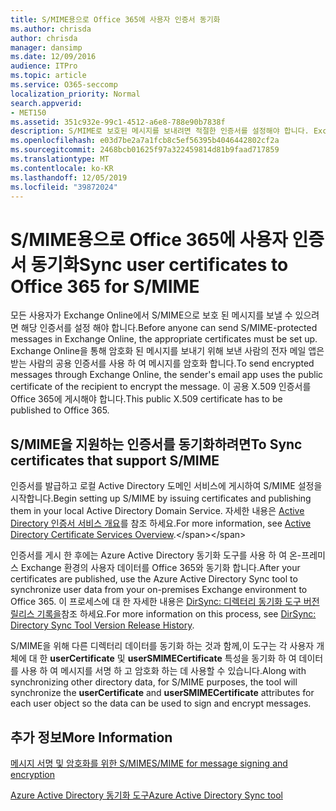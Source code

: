 ```yaml
---
title: S/MIME용으로 Office 365에 사용자 인증서 동기화
ms.author: chrisda
author: chrisda
manager: dansimp
ms.date: 12/09/2016
audience: ITPro
ms.topic: article
ms.service: O365-seccomp
localization_priority: Normal
search.appverid:
- MET150
ms.assetid: 351c932e-99c1-4512-a6e8-788e90b7838f
description: S/MIME로 보호된 메시지를 보내려면 적절한 인증서를 설정해야 합니다. Exchange Online을 통해 암호화된 메시지를 보내기 위해 보낸 사람의 전자 메일 프로그램은 받는 사람의 공용 인증서를 사용하여 메시지를 암호화합니다. 이 공용 X.509 인증서를 Office 365에 게시해야 합니다.
ms.openlocfilehash: e03d7be2a7a1fcb8c5ef56395b4046442802cf2a
ms.sourcegitcommit: 2468bcb01625f97a322459814d81b9faad717859
ms.translationtype: MT
ms.contentlocale: ko-KR
ms.lasthandoff: 12/05/2019
ms.locfileid: "39872024"
---
```

# <a name="sync-user-certificates-to-office-365-for-smime"></a><span data-ttu-id="ee5e9-105">S/MIME용으로 Office 365에 사용자 인증서 동기화</span><span class="sxs-lookup"><span data-stu-id="ee5e9-105">Sync user certificates to Office 365 for S/MIME</span></span>

<span data-ttu-id="ee5e9-106">모든 사용자가 Exchange Online에서 S/MIME으로 보호 된 메시지를 보낼 수 있으려면 해당 인증서를 설정 해야 합니다.</span><span class="sxs-lookup"><span data-stu-id="ee5e9-106">Before anyone can send S/MIME-protected messages in Exchange Online, the appropriate certificates must be set up.</span></span> <span data-ttu-id="ee5e9-107">Exchange Online을 통해 암호화 된 메시지를 보내기 위해 보낸 사람의 전자 메일 앱은 받는 사람의 공용 인증서를 사용 하 여 메시지를 암호화 합니다.</span><span class="sxs-lookup"><span data-stu-id="ee5e9-107">To send encrypted messages through Exchange Online, the sender's email app uses the public certificate of the recipient to encrypt the message.</span></span> <span data-ttu-id="ee5e9-108">이 공용 X.509 인증서를 Office 365에 게시해야 합니다.</span><span class="sxs-lookup"><span data-stu-id="ee5e9-108">This public X.509 certificate has to be published to Office 365.</span></span>

## <a name="to-sync-certificates-that-support-smime"></a><span data-ttu-id="ee5e9-109">S/MIME을 지원하는 인증서를 동기화하려면</span><span class="sxs-lookup"><span data-stu-id="ee5e9-109">To Sync certificates that support S/MIME</span></span>

<span data-ttu-id="ee5e9-110">인증서를 발급하고 로컬 Active Directory 도메인 서비스에 게시하여 S/MIME 설정을 시작합니다.</span><span class="sxs-lookup"><span data-stu-id="ee5e9-110">Begin setting up S/MIME by issuing certificates and publishing them in your local Active Directory Domain Service.</span></span> <span data-ttu-id="ee5e9-111">자세한 내용은 [Active Directory 인증서 서비스 개요](https://docs.microsoft.com/previous-versions/windows/it-pro/windows-server-2012-R2-and-2012/hh831740(v=ws.11))를 참조 하세요.</span><span class="sxs-lookup"><span data-stu-id="ee5e9-111">For more information, see [Active Directory Certificate Services Overview](https://docs.microsoft.com/previous-versions/windows/it-pro/windows-server-2012-R2-and-2012/hh831740(v=ws.11)).</span></span>

<span data-ttu-id="ee5e9-112">인증서를 게시 한 후에는 Azure Active Directory 동기화 도구를 사용 하 여 온-프레미스 Exchange 환경의 사용자 데이터를 Office 365와 동기화 합니다.</span><span class="sxs-lookup"><span data-stu-id="ee5e9-112">After your certificates are published, use the Azure Active Directory Sync tool to synchronize user data from your on-premises Exchange environment to Office 365.</span></span> <span data-ttu-id="ee5e9-113">이 프로세스에 대 한 자세한 내용은 [DirSync: 디렉터리 동기화 도구 버전 릴리스 기록을](https://go.microsoft.com/fwlink/p/?LinkId=392587)참조 하세요.</span><span class="sxs-lookup"><span data-stu-id="ee5e9-113">For more information on this process, see [DirSync: Directory Sync Tool Version Release History](https://go.microsoft.com/fwlink/p/?LinkId=392587).</span></span>

<span data-ttu-id="ee5e9-114">S/MIME을 위해 다른 디렉터리 데이터를 동기화 하는 것과 함께,이 도구는 각 사용자 개체에 대 한 **userCertificate** 및 **userSMIMECertificate** 특성을 동기화 하 여 데이터를 사용 하 여 메시지를 서명 하 고 암호화 하는 데 사용할 수 있습니다.</span><span class="sxs-lookup"><span data-stu-id="ee5e9-114">Along with synchronizing other directory data, for S/MIME purposes, the tool will synchronize the  **userCertificate** and **userSMIMECertificate** attributes for each user object so the data can be used to sign and encrypt messages.</span></span>

## <a name="more-information"></a><span data-ttu-id="ee5e9-115">추가 정보</span><span class="sxs-lookup"><span data-stu-id="ee5e9-115">More Information</span></span>

[<span data-ttu-id="ee5e9-116">메시지 서명 및 암호화를 위한 S/MIME</span><span class="sxs-lookup"><span data-stu-id="ee5e9-116">S/MIME for message signing and encryption</span></span>](s-mime-for-message-signing-and-encryption.md)

[<span data-ttu-id="ee5e9-117">Azure Active Directory 동기화 도구</span><span class="sxs-lookup"><span data-stu-id="ee5e9-117">Azure Active Directory Sync tool</span></span>](https://go.microsoft.com/fwlink/p/?LinkId=392587)
